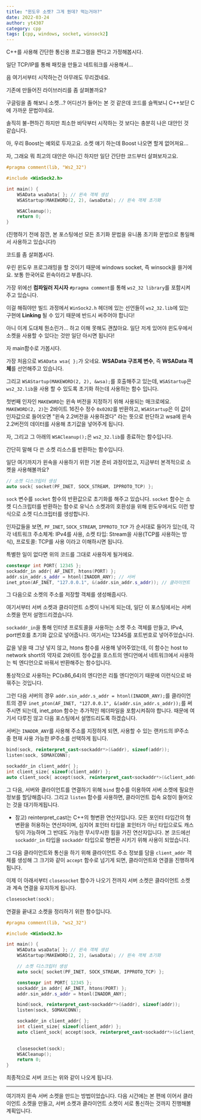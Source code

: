 ```yaml
---
title: "윈도우 소켓? 그게 뭔데? 먹는거야?"
date: 2022-03-24
author: yt4307
category: cpp
tags: [cpp, windows, socket, winsock2]
---
```


C++를 사용해 간단한 통신용 프로그램을 짠다고 가정해봅시다.

일단 TCP/IP를 통해 패킷을 만들고 네트워크를 사용해서...

음 여기서부터 시작하는건 아무래도 무리겠네요.

기존에 만들어진 라이브러리를 좀 살펴볼까요?

구글링을 좀 해보니 소켓...? 어디선가 들어는 본 것 같은데 코드를 슬쩍보니 C++보단 C에 가까운 문법이네요.

솔직히 불-편하긴 하지만 최소한 바닥부터 시작하는 것 보다는 충분히 나은 대안인 것 같습니다.

아, 우리 Boost는 예외로 두자고요. 소켓 얘기 하는데 Boost 나오면 할게 없어져요...

자, 그래요 뭐 최고의 대안은 아니긴 하지만 일단 간단한 코드부터 살펴보자고요.

```cpp
#pragma comment(lib, "Ws2_32")

#include <WinSock2.h>

int main() {
	WSAData wsaData{ }; // 윈속 객체 생성
	WSAStartup(MAKEWORD(2, 2), &wsaData); // 윈속 객체 초기화

	WSACleanup();
	return 0;
}
```
(진행하기 전에 잠깐, 본 포스팅에선 모든 초기화 문법을 유니폼 초기화 문법으로 통일해서 사용하고 있습니다!)

코드를 좀 살펴봅시다.

우린 윈도우 프로그래밍을 할 것이기 때문에 windows socket, 즉 winsock을 쓸거에요. 보통 한국어로 윈속이라고 부릅니다.

가장 위에선 **컴파일러 지시자** `#pragma comment`를 통해 `ws2_32 library`를 포함시켜주고 있습니다.

이걸 해줘야만 빌드 과정에서 `WinSock2.h` 헤더에 있는 선언들이 `ws2_32.lib`에 있는 구현에 **Linking** 될 수 있기 때문에 반드시 써주어야 합니다!

아니 이게 도대체 뭔소린가... 하고 이해 못해도 괜찮아요. 일단 저게 있어야 윈도우에서 소켓을 사용할 수 있다는 것만 일단 아시면 됩니다!

자 main함수로 가봅시다.

가장 처음으로 `WSAData wsa{ };`가 오네요. **WSAData 구조체 변수**, 즉 **WSAData 객체**를 선언해주고 있습니다.

그리고 `WSAStartup(MAKEWORD(2, 2), &wsa);`를 호출해주고 있는데, `WSAStartup`은 `ws2_32.lib`을 사용 할 수 있도록 초기화 하는데 사용하는 함수 입니다.

첫번째 인자인 `MAKEWORD`는 윈속 버전을 지정하기 위해 사용되는 매크로에요. `MAKEWORD(2, 2)`는 2바이트 16진수 정수 `0x0202`를 반환하고, `WSAStartup`은 이 값이 인자값으로 들어오면 "윈속 2.2버전을 사용하겠다" 라는 뜻으로 판단하고 wsa에 윈속 2.2버전의 데이터를 사용해 초기값을 넣어주게 됩니다.

자, 그리고 그 아래의 `WSACleanup();`은 `ws2_32.lib`를 종료하는 함수입니다.

간단히 말해 다 쓴 소켓 리소스를 반환하는 함수입니다.

일단 여기까지가 윈속을 사용하기 위한 기본 준비 과정이었고, 지금부터 본격적으로 소켓을 사용해볼까요?

```cpp
// 소켓 디스크립터 생성
auto sock{ socket(PF_INET, SOCK_STREAM, IPPROTO_TCP) };
```
`sock` 변수를 `socket` 함수의 반환값으로 초기화를 해주고 있습니다.
`socket` 함수는 소켓 디스크립터를 반환하는 함수로 유닉스 소켓과의 호환성을 위해 윈도우에서도 이런 방식으로 소켓 디스크립터를 생성합니다.

인자값들을 보면, `PF_INET`, `SOCK_STREAM`, `IPPROTO_TCP` 가 순서대로 들어가 있는데, 각각 네트워크 주소체계: IPv4를 사용, 소켓 타입: Stream을 사용(TCP를 사용하는 방식), 프로토콜: TCP를 사용 이라고 이해하시면 됩니다.

특별한 일이 없다면 위의 코드를 그대로 사용하게 될거에요.

```cpp
constexpr int PORT{ 12345 };
sockaddr_in addr{ AF_INET, htons(PORT) };
addr.sin_addr.s_addr = htonl(INADDR_ANY); // 서버
inet_pton(AF_INET, "127.0.0.1", &(addr.sin_addr.s_addr)); // 클라이언트
```
그 다음으로 소켓의 주소를 저장할 객체를 생성해줍시다.

여기서부터 서버 소켓과 클라이언트 소켓이 나뉘게 되는데, 일단 이 포스팅에서는 서버 소켓을 먼저 설명드리겠습니다.

`sockaddr_in`을 통해 인터넷 프로토콜을 사용하는 소켓 주소 객체를 만들고, IPv4, port번호를 초기화 값으로 넣어줍니다. 여기서는 12345를 포트번호로 넣어주었습니다.

값을 넣을 때 그냥 넣지 않고, htons 함수를 사용해 넣어주었는데, 이 함수는 host to network short의 약자로 2바이트 정수값을 호스트의 엔디언에서 네트워크에서 사용하는 빅 엔디언으로 바꿔서 반환해주는 함수입니다.

통상적으로 사용하는 PC(x86_64)의 엔디언은 리틀 엔디언이기 때문에 이런식으로 바꿔주는 것입니다.

그런 다음 서버의 경우 `addr.sin_addr.s_addr = htonl(INADDR_ANY);`를 클라이언트의 경우 `inet_pton(AF_INET, "127.0.0.1", &(addr.sin_addr.s_addr));`를 써주시면 되는데, inet_pton 함수는 추가적인 헤더파일을 포함시켜줘야 합니다. 때문에 여기서 다루진 않고 다음 포스팅에서 설명드리도록 하겠습니다.

서버는 `INADDR_ANY`를 사용해 주소를 지정하게 되면, 사용할 수 있는 랜카드의 IP주소 중 현재 사용 가능한 IP주소를 선택하게 됩니다.

```cpp
bind(sock, reinterpret_cast<sockaddr*>(&addr), sizeof(addr));
listen(sock, SOMAXCONN);

sockaddr_in client_addr{ };
int client_size{ sizeof(client_addr) };
auto client_sock{ accept(sock, reinterpret_cast<sockaddr*>(&client_addr), &client_size) };
```
그 다음, 서버와 클라이언트를 연결하기 위해 `bind` 함수를 이용하여 서버 소켓에 필요한 정보를 할당해줍니다.
그리고 `listen` 함수를 사용하면, 클라이언트 접속 요청이 들어오는 것을 대기하게됩니다.

* 참고) reinterpret_cast는 C++의 형변환 연산자입니다.
모든 포인터 타입간의 형변환을 허용하는 연산자이며, 심지어 포인터 타입을 포인터가 아닌 타입으로도 캐스팅이 가능하며 그 반대도 가능한 무시무시한 힘을 가진 연산자입니다.
본 코드에선 `sockaddr_in` 타입을 `sockaddr` 타입으로 형변환 시키기 위해 사용이 되었습니다.

그 다음 클라이언트와 통신을 하기 위해 클라이언트 주소 정보를 담을 `client_addr` 객체를 생성해 그 크기와 같이 `accept` 함수로 넘기게 되면, 클라이언트와 연결을 진행하게 됩니다.

이제 이 아래서부터 `closesocket` 함수가 나오기 전까지 서버 소켓은 클라이언트 소켓과 계속 연결을 유지하게 됩니다.

```cpp
closesocket(sock);
```
연결을 끝내고 소켓을 정리하기 위한 함수입니다.

```cpp
#pragma comment(lib, "ws2_32")

#include <WinSock2.h>

int main() {
	WSAData wsaData{ }; // 윈속 객체 생성
	WSAStartup(MAKEWORD(2, 2), &wsaData); // 윈속 객체 초기화

	// 소켓 디스크립터 생성
	auto sock{ socket(PF_INET, SOCK_STREAM, IPPROTO_TCP) };

	constexpr int PORT{ 12345 };
	sockaddr_in addr{ AF_INET, htons(PORT) };
	addr.sin_addr.s_addr = htonl(INADDR_ANY);

	bind(sock, reinterpret_cast<sockaddr*>(&addr), sizeof(addr));
	listen(sock, SOMAXCONN);

	sockaddr_in client_addr{ };
	int client_size{ sizeof(client_addr) };
	auto client_sock{ accept(sock, reinterpret_cast<sockaddr*>(&client_addr), &client_size) };

	
	closesocket(sock);
	WSACleanup();
	return 0;
}
```
최종적으로 서버 코드는 위와 같이 나오게 됩니다.

---

여기까지 윈속 서버 소켓을 만드는 방법이었습니다.
다음 시간에는 본 편에 이어서 클라이언트 소켓을 만들고, 서버 소켓과 클라이언트 소켓이 서로 통신하는 것까지 진행해볼 계획입니다.
